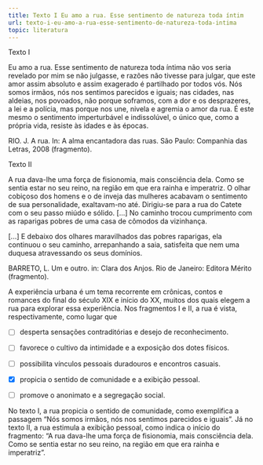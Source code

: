 ```yaml
---
title: Texto I Eu amo a rua. Esse sentimento de natureza toda íntim
url: texto-i-eu-amo-a-rua-esse-sentimento-de-natureza-toda-intima
topic: literatura
---
```



Texto I

Eu amo a rua. Esse sentimento de natureza toda íntima não vos seria revelado por mim se não julgasse, e razões não tivesse para julgar, que este amor assim absoluto e assim exagerado é partilhado por todos vós. Nós somos irmãos, nós nos sentimos parecidos e iguais; nas cidades, nas aldeias, nos povoados, não porque soframos, com a dor e os desprazeres, a lei e a polícia, mas porque nos une, nivela e agremia o amor da rua. É este mesmo o sentimento imperturbável e indissolúvel, o único que, como a própria vida, resiste às idades e às épocas.

RIO. J. A rua. In: A alma encantadora das ruas. São Paulo: Companhia das Letras, 2008 (fragmento).

Texto II

A rua dava-lhe uma força de fisionomia, mais consciência dela. Como se sentia estar no seu reino, na região em que era rainha e imperatriz. O olhar cobiçoso dos homens e o de inveja das mulheres acabavam o sentimento de sua personalidade, exaltavam-no até. Dirigiu-se para a rua do Catete com o seu passo miúdo e sólido. \[...] No caminho trocou cumprimento com as raparigas pobres de uma casa de cômodos da vizinhança.

\[...] E debaixo dos olhares maravilhados das pobres raparigas, ela continuou o seu caminho, arrepanhando a saia, satisfeita que nem uma duquesa atravessando os seus domínios.

BARRETO, L. Um e outro. in: Clara dos Anjos. Rio de Janeiro: Editora Mérito (fragmento).

A experiência urbana é um tema recorrente em crônicas, contos e romances do final do século XIX e início do XX, muitos dos quais elegem a rua para explorar essa experiência. Nos fragmentos I e II, a rua é vista, respectivamente, como lugar que



- [ ] desperta sensações contraditórias e desejo de reconhecimento.
- [ ] favorece o cultivo da intimidade e a exposição dos dotes físicos.
- [ ] possibilita vínculos pessoais duradouros e encontros casuais.
- [x] propicia o sentido de comunidade e a exibição pessoal.
- [ ] promove o anonimato e a segregação social.


No texto I, a rua propicia o sentido de comunidade, como exemplifica a passagem “Nós somos irmãos, nós nos sentimos parecidos e iguais”. Já no texto II, a rua estimula a exibição pessoal, como indica o início do fragmento: “A rua dava-lhe uma força de fisionomia, mais consciência dela. Como se sentia estar no seu reino, na região em que era rainha e imperatriz”.
